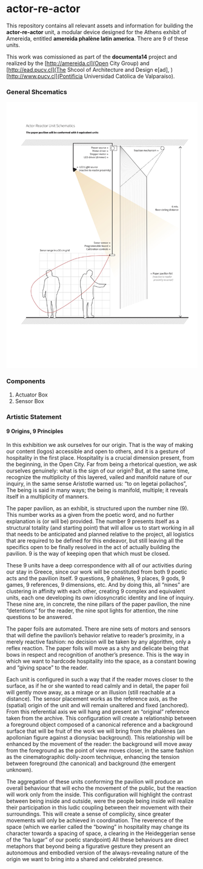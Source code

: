 # actor-re-actor

This repository contains all relevant assets and information for building the **actor-re-actor** unit, a modular device designed for the Athens exhibit of Amereida, entitled **amereida phalène latin america**. There are 9 of these units.

This work was comissioned as part of the **documenta14** project and realized by the [http://amereida.cl](Open City Group) and [http://ead.pucv.cl](The Shcool of Architecture and Design e[ad], ) [http://www.pucv.cl](Pontificia Universidad Católica de Valparaíso).

### General Shcematics

![Schema](img/actor-reactor-schematics.jpg)

### Components

1. Actuator Box
2. Sensor Box

### Artistic Statement

#### 9 Origins, 9 Principles

In this exhibition we ask ourselves for our origin. That is the way of making our content (logos) accessible and open to others, and it is a gesture of hospitality in the first place. Hospitality is a crucial dimension present, from the beginning, in the Open City. Far from being a rhetorical question, we ask ourselves genuinely: what is the sign of our origin? But, at the same time, recognize the multiplicity of this layered, vailed and manifold nature of our inquiry, in the same sense Aristotle warned us: “to on legetai pollachos”, The being is said in many ways; the being is manifold, multiple; it reveals itself in a multiplicity of manners.

The paper pavilion, as an exhibit, is structured upon the number nine (9). This number works as a given from the poetic word, and no further explanation is (or will be) provided. The number 9 presents itself as a structural totality (and starting point) that will allow us to start working in all that needs to be anticipated and planned relative to the project, all logistics that are required to be defined for this endeavor, but still leaving all the specifics open to be finally resolved in the act of actually building the pavilion. 9 is the way of keeping open that which must be closed.
 
These 9 units have a deep correspondence with all of our activities during our stay in Greece, since our work will be constituted from both 9 poetic acts and the pavilion itself. 9 questions, 9 phalènes, 9 places, 9 gods, 9 games, 9 references, 9 dimensions, etc. And by doing this, all “nines” are clustering in affinity with each other, creating 9 complex and equivalent units, each one developing its own idiosyncratic identity and line of inquiry. These nine are, in concrete, the nine pillars of the paper pavilion, the nine “detentions” for the reader, the nine spot lights for attention, the nine questions to be answered.

The paper foils are automated. There are nine sets of motors and sensors that will define the pavilion’s behavior relative to reader’s proximity, in a merely reactive fashion: no decision will be taken by any algorithm, only a reflex reaction. The paper foils will move as a shy and delicate being that bows in respect and recognition of another’s presence. This is the way in which we want to hardcode hospitality into the space, as a constant bowing and “giving space” to the reader.

Each unit is configured in such a way that if the reader moves closer to the surface, as if he or she wanted to read calmly and in detail, the paper foil will gently move away, as a mirage or an illusion (still reachable at a distance). The sensor placement works as the reference axis, as the (spatial) origin of the unit and will remain unaltered and fixed (anchored). From this referential axis we will hang and present an “original” reference taken from the archive. This configuration will create a relationship between a foreground object composed of a canonical reference and a background surface that will be fruit of the work we will bring from the phalènes (an apollonian figure against a dionysiac background). This relationship will be enhanced by the movement of the reader: the background will move away from the foreground as the point of view moves closer, in the same fashion as the cinematographic dolly-zoom technique, enhancing the tension between foreground (the canonical) and background (the emergent unknown).

The aggregation of these units conforming the pavilion will produce an overall behaviour that will echo the movement of the public, but the reaction will work only from the inside. This configuration will highlight the contrast between being inside and outside, were the people being inside will realize their participation in this ludic coupling between their movement with their surroundings. This will create a sense of complicity, since greater movements will only be achieved in coordination. The reverence of the space (which we earlier called the “bowing” in hospitality may change its character towards a spacing of space, a clearing in the Heideggerian sense of  the “ha lugar” of our poetic standpoint) All these behaviours are direct metaphors that beyond being a figurative gesture they present an autonomous and embodied version of the always-revealing nature of the origin we want to bring into a shared and celebrated presence.
